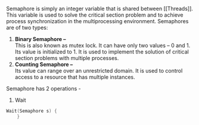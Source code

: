 Semaphore is simply an integer variable that is shared between [[Threads]]. This variable is used to solve the critical section problem and to achieve process synchronization in the multiprocessing environment.
Semaphores are of two types:
1.  **Binary Semaphore –**   
    This is also known as mutex lock. It can have only two values – 0 and 1. Its value is initialized to 1. It is used to implement the solution of critical section problems with multiple processes.
2.  **Counting Semaphore –**   
    Its value can range over an unrestricted domain. It is used to control access to a resource that has multiple instances.

Semaphore has 2 operations -
1. Wait
``` c++
Wait(Semaphore s) {
	}
```